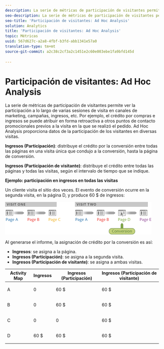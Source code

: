 ```yaml
---
description: La serie de métricas de participación de visitantes permite ver la participación a lo largo de varias sesiones de visita en canales de marketing, campañas, ingresos, etc. Por ejemplo, el crédito por compras e ingresos se puede atribuir en forma retroactiva a otros puntos de contacto promocionales previos a la visita en la que se realizó el pedido. Ad Hoc Analysis proporciona datos de la participación de los visitantes en diversas visitas.
seo-description: La serie de métricas de participación de visitantes permite ver la participación a lo largo de varias sesiones de visita en canales de marketing, campañas, ingresos, etc. Por ejemplo, el crédito por compras e ingresos se puede atribuir en forma retroactiva a otros puntos de contacto promocionales previos a la visita en la que se realizó el pedido. Ad Hoc Analysis proporciona datos de la participación de los visitantes en diversas visitas.
seo-title: 'Participación de visitantes: Ad Hoc Analysis'
solution: Analytics
title: 'Participación de visitantes: Ad Hoc Analysis'
topic: Métricas
uuid: 567d627c-a2a8-4fbf-b3fd-abb1341e57a0
translation-type: tm+mt
source-git-commit: a2c38c2cf3a2c1451e2c60e003ebe1fa9bfd145d

---
```



# Participación de visitantes: Ad Hoc Analysis

La serie de métricas de participación de visitantes permite ver la participación a lo largo de varias sesiones de visita en canales de marketing, campañas, ingresos, etc. Por ejemplo, el crédito por compras e ingresos se puede atribuir en forma retroactiva a otros puntos de contacto promocionales previos a la visita en la que se realizó el pedido. Ad Hoc Analysis proporciona datos de la participación de los visitantes en diversas visitas.

**Ingresos (Participación)**: distribuye el crédito por la conversión entre todas las páginas en una visita única que condujo a la conversión, hasta la página de conversión.

**Ingresos (Participación de visitante)**: distribuye el crédito entre todas las páginas y todas las visitas, según el intervalo de tiempo que se indique.

**Ejemplo: participación en ingresos en todas las visitas**

Un cliente visita el sitio dos veces. El evento de conversión ocurre en la segunda visita, en la página D, y produce 60 $ de ingresos:

![](assets/VisitorPaticipation.png)

Al generarse el informe, la asignación de crédito por la conversión es así:

* **Ingresos**: se asigna a la página.
* **Ingresos (Participación)**: se asigna a la segunda visita.
* **Ingresos (Participación de visitante)**: se asigna a ambas visitas.

<table id="table_91A7244E77854838A8392B49366FB445"> 
 <thead> 
  <tr> 
   <th colname="col1" class="entry"> Activity Map </th> 
   <th colname="col2" class="entry"> Ingresos </th> 
   <th colname="col3" class="entry"> Ingresos (Participación) </th> 
   <th colname="col4" class="entry"> Ingresos (Participación de visitante) </th> 
  </tr> 
 </thead>
 <tbody> 
  <tr> 
   <td colname="col1"> <p>A </p> </td> 
   <td colname="col2"> <p>0 </p> </td> 
   <td colname="col3"> <p>60 $ </p> </td> 
   <td colname="col4"> <p>60 $ </p> </td> 
  </tr> 
  <tr> 
   <td colname="col1"> <p>B </p> </td> 
   <td colname="col2"> <p>0 </p> </td> 
   <td colname="col3"> <p>60 $ </p> </td> 
   <td colname="col4"> <p>60 $ </p> </td> 
  </tr> 
  <tr> 
   <td colname="col1"> <p>C </p> </td> 
   <td colname="col2"> <p>0 </p> </td> 
   <td colname="col3"> <p>0 </p> </td> 
   <td colname="col4"> <p>60 $ </p> </td> 
  </tr> 
  <tr> 
   <td colname="col1"> <p>D </p> </td> 
   <td colname="col2"> <p>60 $ </p> </td> 
   <td colname="col3"> <p>60 $ </p> </td> 
   <td colname="col4"> <p>60 $ </p> </td> 
  </tr> 
 </tbody> 
</table>

